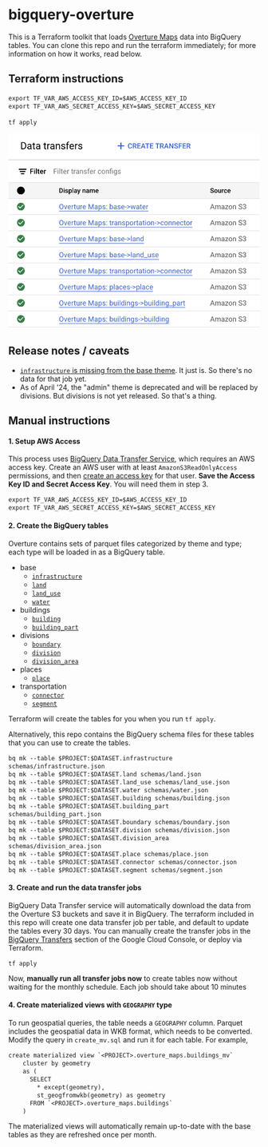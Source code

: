 # bigquery-overture

This is a Terraform toolkit that loads [Overture Maps](https://overturemaps.org/) data into BigQuery tables.
You can clone this repo and run the terraform immediately; for more information on how it works, read below.

## Terraform instructions

```
export TF_VAR_AWS_ACCESS_KEY_ID=$AWS_ACCESS_KEY_ID
export TF_VAR_AWS_SECRET_ACCESS_KEY=$AWS_SECRET_ACCESS_KEY

tf apply
```

![screenshot](bq-overture-dts.png)

## Release notes / caveats

- [`infrastructure` is missing from the base theme](https://github.com/OvertureMaps/data/issues/140). It just is. So there's no data for that job yet.
- As of April '24, the "admin" theme is deprecated and will be replaced by divisions. But divisions is not yet released. So that's a thing.


## Manual instructions
#### 1. Setup AWS Access

This process uses [BigQuery Data Transfer Service](https://cloud.google.com/bigquery/docs/dts-introduction), which requires an AWS access key.
Create an AWS user with at least `AmazonS3ReadOnlyAccess` permissions, and then [create an access key](https://docs.aws.amazon.com/IAM/latest/UserGuide/id_credentials_access-keys.html#Using_CreateAccessKey) for that user.
**Save the Access Key ID and Secret Access Key**. You will need them in step 3.

```
export TF_VAR_AWS_ACCESS_KEY_ID=$AWS_ACCESS_KEY_ID
export TF_VAR_AWS_SECRET_ACCESS_KEY=$AWS_SECRET_ACCESS_KEY
```

#### 2. Create the BigQuery tables

Overture contains sets of parquet files categorized by theme and type; each type will be loaded in as a BigQuery table.
- base
    - [`infrastructure`](https://docs.overturemaps.org/schema/reference/base/infrastructure)
    - [`land`](https://docs.overturemaps.org/schema/reference/base/land)
    - [`land_use`](https://docs.overturemaps.org/schema/reference/base/land_use)
    - [`water`](https://docs.overturemaps.org/schema/reference/base/water)
- buildings
    - [`building`](https://docs.overturemaps.org/schema/reference/buildings/building)
    - [`building_part`](https://docs.overturemaps.org/schema/reference/buildings/building_part)
- divisions
    - [`boundary`](https://docs.overturemaps.org/schema/reference/divisions/boundary)
    - [`division`](https://docs.overturemaps.org/schema/reference/divisions/division)
    - [`division_area`](https://docs.overturemaps.org/schema/reference/divisions/division_area)
- places
    - [`place`](https://docs.overturemaps.org/schema/reference/places/place)
- transportation
    - [`connector`](https://docs.overturemaps.org/schema/reference/transportation/connector)
    - [`segment`](https://docs.overturemaps.org/schema/reference/transportation/segment)

Terraform will create the tables for you when you run `tf apply`.

Alternatively, this repo contains the BigQuery schema files for these tables that you can use to create the tables.

```
bq mk --table $PROJECT:$DATASET.infrastructure schemas/infrastructure.json
bq mk --table $PROJECT:$DATASET.land schemas/land.json
bq mk --table $PROJECT:$DATASET.land_use schemas/land_use.json
bq mk --table $PROJECT:$DATASET.water schemas/water.json
bq mk --table $PROJECT:$DATASET.building schemas/building.json
bq mk --table $PROJECT:$DATASET.building_part schemas/building_part.json
bq mk --table $PROJECT:$DATASET.boundary schemas/boundary.json
bq mk --table $PROJECT:$DATASET.division schemas/division.json
bq mk --table $PROJECT:$DATASET.division_area schemas/division_area.json
bq mk --table $PROJECT:$DATASET.place schemas/place.json
bq mk --table $PROJECT:$DATASET.connector schemas/connector.json
bq mk --table $PROJECT:$DATASET.segment schemas/segment.json
```

#### 3. Create and run the data transfer jobs

BigQuery Data Transfer service will automatically download the data from the Overture S3 buckets and save it in BigQuery.
The terraform included in this repo will create one data transfer job per table, and default to update the tables every 30 days.
You can manually create the transfer jobs in the [BigQuery Transfers](https://console.cloud.google.com/bigquery/transfers/) section of the Google Cloud Console, or deploy via Terraform.

```
tf apply
```


Now, **manually run all transfer jobs now** to create tables now without waiting for the monthly schedule. Each job should take about 10 minutes

#### 4. Create materialized views with `GEOGRAPHY` type

To run geospatial queries, the table needs a `GEOGRAPHY` column. Parquet includes the geospatial data in WKB format, which needs to be converted. 
Modify the query in `create_mv.sql` and run it for each table. For example,

```
create materialized view `<PROJECT>.overture_maps.buildings_mv`
    cluster by geometry
    as (
      SELECT
        * except(geometry),
        st_geogfromwkb(geometry) as geometry
      FROM `<PROJECT>.overture_maps.buildings`
    )
```

The materialized views will automatically remain up-to-date with the base tables as they are refreshed once per month.
